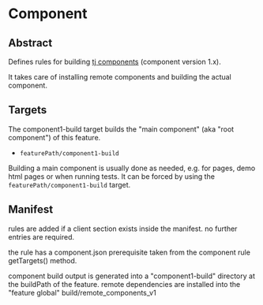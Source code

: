 # Component

## Abstract

Defines rules for building [tj components](http://component.io/) (component version 1.x).

It takes care of installing remote components and building the actual
component.


## Targets

The component1-build target builds the "main component" (aka "root component") of this feature.

- `featurePath/component1-build` 

Building a main component is usually done as needed, e.g. for pages, demo html pages or when
running tests. It can be forced by using the `featurePath/component1-build`
target.

## Manifest

rules are added if a client section exists inside the manifest. no further entries are required.

the rule has a component.json prerequisite taken from the component rule getTargets() method.

component build output is generated into a "component1-build" directory at the buildPath of the feature.
remote dependencies are installed into the "feature global" build/remote_components_v1

